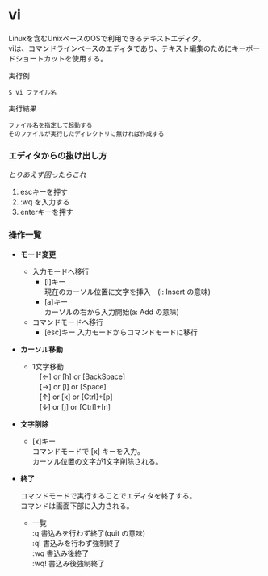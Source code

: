 [](ファイル名はコマンド名.md)
# vi
Linuxを含むUnixベースのOSで利用できるテキストエディタ。  
viは、コマンドラインベースのエディタであり、テキスト編集のためにキーボードショートカットを使用する。  

  実行例 [](変更しない)
  
  ```
  $ vi ファイル名 
  ```


  実行結果　[](変更しない)


  ```
  ファイル名を指定して起動する
  そのファイルが実行したディレクトリに無ければ作成する
  ```

### エディタからの抜け出し方
_とりあえず困ったらこれ_

1. escキーを押す
2. :wq を入力する
3. enterキーを押す


### 操作一覧

- **モード変更**
  
  - 入力モードへ移行
    - [i]キー  
      現在のカーソル位置に文字を挿入　(i: Insert の意味)
    - [a]キー  
      カーソルの右から入力開始(a: Add の意味)
  - コマンドモードへ移行
    - [esc]キー 
      入力モードからコマンドモードに移行
   

- **カーソル移動**
  
  - 1文字移動  
  　[←] or [h] or [BackSpace]  
  　[→] or [l] or [Space]  
  　[↑] or [k] or [Ctrl]+[p]  
  　[↓] or [j] or [Ctrl]+[n]  


- **文字削除** 
  
  - [x]キー  
    コマンドモードで [x] キーを入力。  
    カーソル位置の文字が1文字削除される。
  

- **終了** 
  
  コマンドモードで実行することでエディタを終了する。  
  コマンドは画面下部に入力される。

  - 一覧  
  :q    書込みを行わず終了(quit の意味)  
  :q!    書込みを行わず強制終了  
  :wq    書込み後終了  
  :wq!    書込み後強制終了   
  